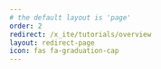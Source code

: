 ```yaml
---
# the default layout is 'page'
order: 2
redirect: /x_ite/tutorials/overview
layout: redirect-page
icon: fas fa-graduation-cap
---
```

